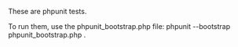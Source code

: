 These are phpunit tests.

To run them, use the phpunit_bootstrap.php file:
    phpunit --bootstrap phpunit_bootstrap.php .
